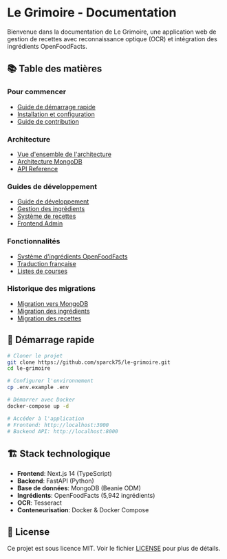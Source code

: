 # Le Grimoire - Documentation

Bienvenue dans la documentation de Le Grimoire, une application web de gestion de recettes avec reconnaissance optique (OCR) et intégration des ingrédients OpenFoodFacts.

## 📚 Table des matières

### Pour commencer
- [Guide de démarrage rapide](./getting-started/QUICKSTART.md)
- [Installation et configuration](./getting-started/INSTALLATION.md)
- [Guide de contribution](./getting-started/CONTRIBUTING.md)

### Architecture
- [Vue d'ensemble de l'architecture](./architecture/OVERVIEW.md)
- [Architecture MongoDB](./architecture/MONGODB.md)
- [API Reference](./architecture/API_REFERENCE.md)

### Guides de développement
- [Guide de développement](./development/DEVELOPMENT.md)
- [Gestion des ingrédients](./development/INGREDIENTS.md)
- [Système de recettes](./development/RECIPES.md)
- [Frontend Admin](./development/ADMIN.md)

### Fonctionnalités
- [Système d'ingrédients OpenFoodFacts](./features/OPENFOODFACTS.md)
- [Traduction française](./features/FRENCH_LOCALIZATION.md)
- [Listes de courses](./features/SHOPPING_LISTS.md)

### Historique des migrations
- [Migration vers MongoDB](./migrations/MONGODB_MIGRATION.md)
- [Migration des ingrédients](./migrations/INGREDIENTS_MIGRATION.md)
- [Migration des recettes](./migrations/RECIPES_MIGRATION.md)

## 🚀 Démarrage rapide

```bash
# Cloner le projet
git clone https://github.com/sparck75/le-grimoire.git
cd le-grimoire

# Configurer l'environnement
cp .env.example .env

# Démarrer avec Docker
docker-compose up -d

# Accéder à l'application
# Frontend: http://localhost:3000
# Backend API: http://localhost:8000
```

## 🏗️ Stack technologique

- **Frontend**: Next.js 14 (TypeScript)
- **Backend**: FastAPI (Python)
- **Base de données**: MongoDB (Beanie ODM)
- **Ingrédients**: OpenFoodFacts (5,942 ingrédients)
- **OCR**: Tesseract
- **Conteneurisation**: Docker & Docker Compose

## 📝 License

Ce projet est sous licence MIT. Voir le fichier [LICENSE](../LICENSE) pour plus de détails.

